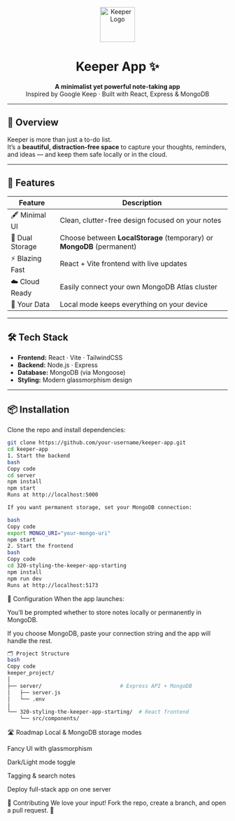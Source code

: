 <!-- Banner -->
<p align="center">
  <img src="https://raw.githubusercontent.com/simple-icons/simple-icons/develop/icons/googlekeep.svg" width="80" alt="Keeper Logo"/>
</p>

<h1 align="center">Keeper App ✨</h1>

<p align="center">
  <b>A minimalist yet powerful note-taking app</b><br/>
  Inspired by Google Keep · Built with React, Express & MongoDB
</p>

---

## 🌈 Overview

Keeper is more than just a to-do list.  
It’s a **beautiful, distraction-free space** to capture your thoughts, reminders, and ideas — and keep them safe locally or in the cloud.

---

## 🚀 Features

| Feature | Description |
|---------|-------------|
| 🖋️ Minimal UI | Clean, clutter-free design focused on your notes |
| 🔄 Dual Storage | Choose between **LocalStorage** (temporary) or **MongoDB** (permanent) |
| ⚡ Blazing Fast | React + Vite frontend with live updates |
| ☁️ Cloud Ready | Easily connect your own MongoDB Atlas cluster |
| 🔐 Your Data | Local mode keeps everything on your device |

---

## 🛠 Tech Stack

- **Frontend:** React · Vite · TailwindCSS  
- **Backend:** Node.js · Express  
- **Database:** MongoDB (via Mongoose)  
- **Styling:** Modern glassmorphism design  

---

## 📦 Installation

Clone the repo and install dependencies:

```bash
git clone https://github.com/your-username/keeper-app.git
cd keeper-app
1. Start the backend
bash
Copy code
cd server
npm install
npm start
Runs at http://localhost:5000

If you want permanent storage, set your MongoDB connection:

bash
Copy code
export MONGO_URI="your-mongo-uri"
npm start
2. Start the frontend
bash
Copy code
cd 320-styling-the-keeper-app-starting
npm install
npm run dev
Runs at http://localhost:5173
```
🔧 Configuration
When the app launches:

You’ll be prompted whether to store notes locally or permanently in MongoDB.

If you choose MongoDB, paste your connection string and the app will handle the rest.
```bash
🗂 Project Structure
bash
Copy code
keeper_project/
│
├── server/                         # Express API + MongoDB
│   ├── server.js
│   └── .env
│
└── 320-styling-the-keeper-app-starting/  # React frontend
    └── src/components/
```
🛣️ Roadmap
 Local & MongoDB storage modes

 Fancy UI with glassmorphism

 Dark/Light mode toggle

 Tagging & search notes

 Deploy full-stack app on one server

🤝 Contributing
We love your input!
Fork the repo, create a branch, and open a pull request. 🎉
